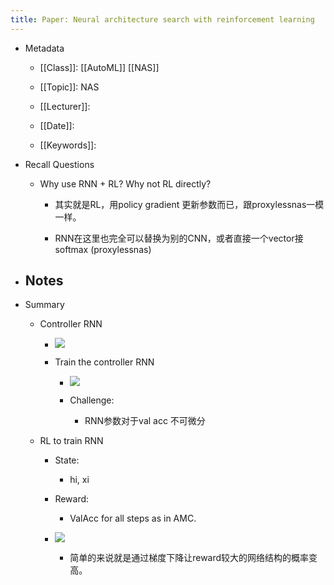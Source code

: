 ```yaml
---
title: Paper: Neural architecture search with reinforcement learning
---
```


- Metadata
	 - [[Class]]: [[AutoML]] [[NAS]]

	 - [[Topic]]: NAS

	 - [[Lecturer]]: 

	 - [[Date]]: 

	 - [[Keywords]]: 

- Recall Questions
	 - Why use RNN + RL? Why not RL directly?
		 - 其实就是RL，用policy gradient 更新参数而已，跟proxylessnas一模一样。

		 - RNN在这里也完全可以替换为别的CNN，或者直接一个vector接softmax (proxylessnas)

- Notes
	 - 

- Summary
	 - Controller RNN
		 - ![](../assets/XDeh3mowkj.png)

		 - Train the controller RNN
			 - ![](../assets/W6wQZZLw7U.png)

			 - Challenge:
				 - RNN参数对于val acc 不可微分

	 - RL to train RNN
		 - State:
			 - hi, xi

		 - Reward:
			 - ValAcc for all steps as in AMC.

		 - ![](../assets/YzzyhE3fAy.png)
			 - 简单的来说就是通过梯度下降让reward较大的网络结构的概率变高。
